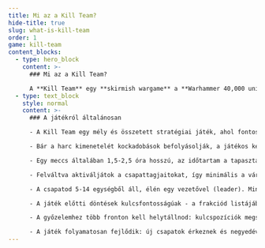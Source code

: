 ```yaml
---
title: Mi az a Kill Team?
hide-title: true
slug: what-is-kill-team
order: 1
game: kill-team
content_blocks:
  - type: hero_block
    content: >-
      ### Mi az a Kill Team?

      A **Kill Team** egy **skirmish wargame** a **Warhammer 40,000 univerzumban**, ahol a játékosok kis létszámú, specializált osztagokat irányítanak egyedi képességekkel rendelkező csapattagokkal. A játék a taktikai küzdelemre és az egyes egységek irányítására összpontosít a nagy léptékű csaták helyett. **Több mint 30 különböző frakció** közül választhatsz, mindegyik saját egyedi játékstílussal, így minden játék új és izgalmas élményt nyújt.
  - type: text_block
    style: normal
    content: >-
      ### A játékról általánosan

      - A Kill Team egy mély és összetett stratégiai játék, ahol fontos a taktikai tervezés, a terep lehetőségeinek kihasználása és a harctér átlátása. Minden döntésed befolyásolja a csata kimenetelét.

      - Bár a harc kimenetelét kockadobások befolyásolják, a játékos képességei a meghatározó tényezők. A siker kulcsa a kockázatok okos kezelése, a prioritások felállítása és a stratégia folyamatos újragondolása.

      - Egy meccs általában 1,5-2,5 óra hosszú, az időtartam a tapasztalatságodtól és a csapatod szabályainak, képességeinek ismeretétől függ.

      - Felváltva aktiváljátok a csapattagjaitokat, így minimális a várakozási idő és folyamatos az akció.

      - A csapatod 5-14 egységből áll, élén egy vezetővel (leader). Minden csapattagnak egyedi képességei és szerepei vannak, míg a frakciód különleges taktikai előnyöket biztosít speciális képességek (ploy-ok) és felszerelések formájában.

      - A játék előtti döntések kulcsfontosságúak - a frakciód listájából építed fel a csapatod, kiválasztva az operatívokat, fegyverzetüket és felszerelésüket az ellenfél frakciója, a küldetés céljai és a harctéri terep alapján.

      - A győzelemhez több fronton kell helytállnod: kulcspozíciók megszerzése, titkos küldetések teljesítése és az ellenséges operatívok semlegesítése - mindezt úgy, hogy közben megakadályozd az ellenfeled ugyanebben.

      - A játék folyamatosan fejlődik: új csapatok érkeznek és negyedéves egyensúlyi frissítések (balance updates) biztosítják, hogy minden frakció versenyképes maradjon.
---
```

